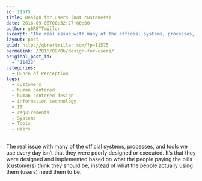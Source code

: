 ```yaml
---
id: 11575
title: Design for users (not customers)
date: 2016-09-06T08:32:27+00:00
author: gBRETTmiller
excerpt: "The real issue with many of the official systems, processes, and tools we use every day isn't that they were poorly designed or executed. It's that they were designed and implemented based on what the people paying the bills (customers) think they should be, instead of what the people actually using them (users) need them to be."
layout: post
guid: http://gbrettmiller.com/?p=11575
permalink: /2016/09/06/design-for-users/
original_post_id:
  - "11422"
categories:
  - Ounce of Perception
tags:
  - customers
  - human centered
  - human centered design
  - information technology
  - IT
  - requirements
  - Systems
  - Tools
  - users
---
```

The real issue with many of the official systems, processes, and tools we use every day isn&#8217;t that they were poorly designed or executed. It&#8217;s that they were designed and implemented based on what the people paying the bills (customers) think they should be, instead of what the people actually using them (users) need them to be.